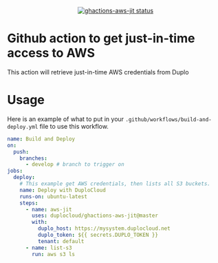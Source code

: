 <p align="center">
  <a href="https://github.com/duplocloud/ghactions-aws-jit/actions"><img alt="ghactions-aws-jit status" src="https://github.com/duplocloud/ghactions-aws-jit/workflows/build-test/badge.svg"></a>
</p>

# Github action to get just-in-time access to AWS 

This action will retrieve just-in-time AWS credentials from Duplo

# Usage

Here is an example of what to put in your `.github/workflows/build-and-deploy.yml` file to use this workflow.

```yaml
name: Build and Deploy
on:
  push:
    branches:
      - develop # branch to trigger on
jobs:
  deploy:
    # This example get AWS credentials, then lists all S3 buckets.
    name: Deploy with DuploCloud
    runs-on: ubuntu-latest
    steps:
      - name: aws-jit
        uses: duplocloud/ghactions-aws-jit@master
        with:
          duplo_host: https://mysystem.duplocloud.net
          duplo_token: ${{ secrets.DUPLO_TOKEN }}
          tenant: default
      - name: list-s3
        run: aws s3 ls
```
